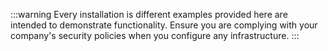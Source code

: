 :::warning
Every installation is different examples provided here are intended to demonstrate functionality. Ensure you are complying with your company's security policies when you configure any infrastructure.
:::